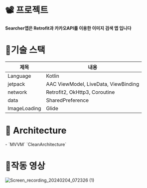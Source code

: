 <H1>📽️ 프로젝트</H1>
<b>Searcher앱은 Retrofit과 카카오API를 이용한 이미지 검색 앱 입니다</b>



      
<H1>🎯기술 스택</H1>

|제목|내용|
|------|---|
|Language|Kotlin|
|jetpack|AAC ViewModel, LiveData, ViewBinding|
|network|Retrofit2, OkHttp3, Coroutine|
|data|SharedPreference|
|ImageLoading|Glide|

<H1> 🎄 Architecture</H1>
- `MVVM` `CleanArchitecture`

# 🎯작동 영상
![Screen_recording_20240204_072326 (1)](https://github.com/choco5732/Searcher/assets/81561579/0dea41ce-5d3b-4aec-92f0-298946cfa19a)



